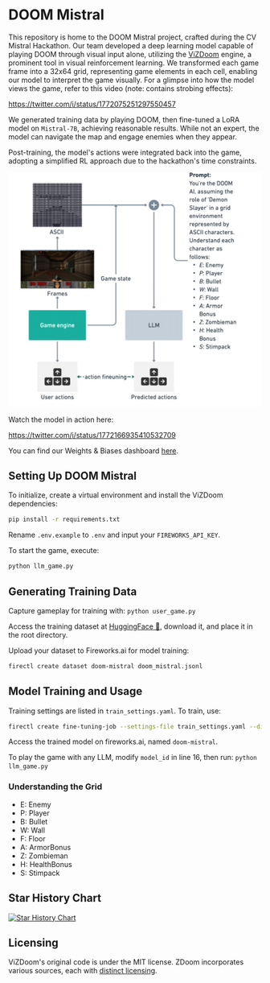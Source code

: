 # DOOM Mistral

This repository is home to the DOOM Mistral project, crafted during the CV Mistral Hackathon. Our team developed a deep learning model capable of playing DOOM through visual input alone, utilizing the [ViZDoom](https://vizdoom.farama.org/#) engine, a prominent tool in visual reinforcement learning. We transformed each game frame into a 32x64 grid, representing game elements in each cell, enabling our model to interpret the game visually. For a glimpse into how the model views the game, refer to this video (note: contains strobing effects):

https://twitter.com/i/status/1772075251297550457

We generated training data by playing DOOM, then fine-tuned a LoRA model on `Mistral-7B`, achieving reasonable results. While not an expert, the model can navigate the map and engage enemies when they appear.

Post-training, the model's actions were integrated back into the game, adopting a simplified RL approach due to the hackathon's time constraints.

![DOOM Mistral Visualization](./docs/arch.jpeg)

Watch the model in action here:

https://twitter.com/i/status/1772166935410532709

You can find our Weights & Biases dashboard [here](https://wandb.ai/hopesweaty/doom-mistral).

## Setting Up DOOM Mistral

To initialize, create a virtual environment and install the ViZDoom dependencies:

```bash
pip install -r requirements.txt
```

Rename `.env.example` to `.env` and input your `FIREWORKS_API_KEY`.

To start the game, execute:

```bash
python llm_game.py
```

## Generating Training Data

Capture gameplay for training with:
`python user_game.py`

Access the training dataset at [HuggingFace 🤗](https://huggingface.co/datasets/CV-Mistral-Hackathon/doom-mistral-final), download it, and place it in the root directory.

Upload your dataset to Fireworks.ai for model training:

```bash
firectl create dataset doom-mistral doom_mistral.jsonl
```

## Model Training and Usage

Training settings are listed in `train_settings.yaml`. To train, use:

```bash
firectl create fine-tuning-job --settings-file train_settings.yaml --display-name "DOOM-Mistral"
```

Access the trained model on fireworks.ai, named `doom-mistral`.

To play the game with any LLM, modify `model_id` in line 16, then run:
`python llm_game.py`

### Understanding the Grid

- E: Enemy
- P: Player
- B: Bullet
- W: Wall
- F: Floor
- A: ArmorBonus
- Z: Zombieman
- H: HealthBonus
- S: Stimpack

## Star History Chart

[![Star History Chart](https://api.star-history.com/svg?repos=umuthopeyildirim/GameCopilot&type=Date)](https://star-history.com/#umuthopeyildirim/GameCopilot&Date)

## Licensing

ViZDoom's original code is under the MIT license. ZDoom incorporates various sources, each with [distinct licensing](http://zdoom.org/wiki/license).
